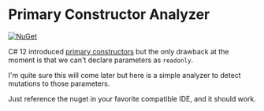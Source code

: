 # Primary Constructor Analyzer
[![NuGet](https://img.shields.io/nuget/v/PrimaryConstructorAnalyzer.svg)](https://www.nuget.org/packages/PrimaryConstructorAnalyzer/)

C# 12 introduced [primary constructors](https://learn.microsoft.com/en-us/dotnet/csharp/language-reference/proposals/csharp-12.0/primary-constructors) but the only drawback at the moment is that we can't declare parameters as `readonly`.

I'm quite sure this will come later but here is a simple analyzer to detect mutations to those parameters.

Just reference the nuget in your favorite compatible IDE, and it should work.